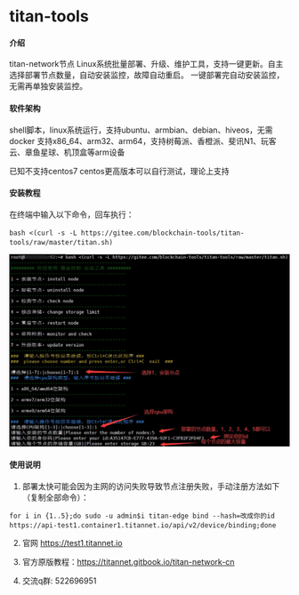 # titan-tools

#### 介绍
titan-network节点 Linux系统批量部署、升级、维护工具，支持一键更新。自主选择部署节点数量，自动安装监控，故障自动重启。
一键部署完自动安装监控，无需再单独安装监控。

#### 软件架构
shell脚本，linux系统运行，支持ubuntu、armbian、debian、hiveos，无需docker
支持x86_64、arm32、arm64，支持树莓派、香橙派、斐讯N1、玩客云、章鱼星球、机顶盒等arm设备

已知不支持centos7
centos更高版本可以自行测试，理论上支持

#### 安装教程
在终端中输入以下命令，回车执行：

`bash <(curl -s -L https://gitee.com/blockchain-tools/titan-tools/raw/master/titan.sh)`

![输入图片说明](images/titan.jpg)

#### 使用说明

1.  部署太快可能会因为主网的访问失败导致节点注册失败，手动注册方法如下（复制全部命令）：

`for i in {1..5};do sudo -u admin$i titan-edge bind --hash=改成你的id https://api-test1.container1.titannet.io/api/v2/device/binding;done`

2. 官网 https://test1.titannet.io

3. 官方原版教程：https://titannet.gitbook.io/titan-network-cn

4. 交流q群:  522696951